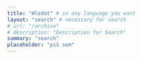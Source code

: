 ```yaml
---
title: "Hledat" # in any language you want
layout: "search" # necessary for search
# url: "/archive"
# description: "Description for Search"
summary: "search"
placeholder: "piš sem"
---
```


